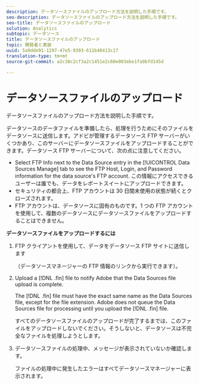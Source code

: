 ```yaml
---
description: データソースファイルのアップロード方法を説明した手順です。
seo-description: データソースファイルのアップロード方法を説明した手順です。
seo-title: データソースファイルのアップロード
solution: Analytics
subtopic: データソース
title: データソースファイルのアップロード
topic: 開発者と実装
uuid: 5a9dde91-1297-47e5-9393-611b40413c17
translation-type: tm+mt
source-git-commit: a2c38c2cf3a2c1451e2c60e003ebe1fa9bfd145d

---
```



# データソースファイルのアップロード

データソースファイルのアップロード方法を説明した手順です。

データソースのデータファイルを準備したら、処理を行うためにそのファイルをデータソースに送信します。アドビが管理するデータソース FTP サーバーがいくつかあり、このサーバーにデータソースファイルをアップロードすることができます。データソース FTP サーバーについて、次の点に注意してください。

* Select FTP Info next to the Data Source entry in the [!UICONTROL Data Sources Manage] tab to see the FTP Host, Login, and Password information for the data source's FTP account. この情報にアクセスできるユーザーは誰でも、データをレポートスイートにアップロードできます。
* セキュリティの都合上、FTP アカウントは 30 日間未使用の状態が続くとクローズされます。
* FTP アカウントは、データソースに固有のものです。1 つの FTP アカウントを使用して、複数のデータソースにデータソースファイルをアップロードすることはできません。

**データソースファイルをアップロードするには**

1. FTP クライアントを使用して、データをデータソース FTP サイトに送信します

   （データソースマネージャーの FTP 情報のリンクから実行できます）。

1. Upload a [!DNL .fin] file to notify Adobe that the Data Sources file upload is complete.

   The [!DNL .fin] file must have the exact same name as the Data Sources file, except for the file extension. Adobe does not queue the Data Sources file for processing until you upload the [!DNL .fin] file.

   すべてのデータソースファイルのアップロードが完了するまでは、このファイルをアップロードしないでください。そうしないと、データソースは不完全なファイルを処理しようとします。
1. データソースファイルの処理中、メッセージが表示されていないか確認します。

   ファイルの処理中に発生したエラーはすべてデータソースマネージャーに表示されます。

